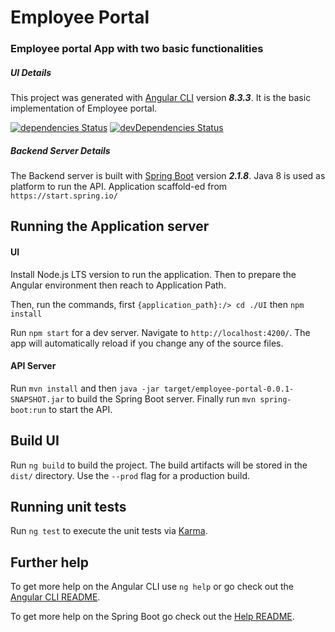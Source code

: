 # Employee Portal
### Employee portal App with two basic functionalities

##### UI Details
This project was generated with [Angular CLI](https://github.com/angular/angular-cli) version **_8.3.3_**. It is the basic implementation of Employee portal.

[![dependencies Status](https://david-dm.org/thesammit/demo-portal-employee/status.svg)][david-badge-url]
[![devDependencies Status](https://david-dm.org/thesammit/demo-portal-employee/dev-status.svg)][david-dev-badge-url]

[david-badge-url]: https://david-dm.org/thesammit/demo-portal-employee
[david-dev-badge-url]: https://david-dm.org/thesammit/demo-portal-employee?type=dev

##### Backend Server Details
The Backend server is built with [Spring Boot](https://github.com/spring-projects/spring-boot) version **_2.1.8_**. Java 8 is used as platform to run the API. Application scaffold-ed from `https://start.spring.io/`

## Running the Application server

#### UI

Install Node.js LTS version to run the application. Then to prepare the Angular environment then reach to Application Path.

Then, run the commands, first `{application_path}:/> cd ./UI` then `npm install`

Run `npm start` for a dev server. Navigate to `http://localhost:4200/`. The app will automatically reload if you change any of the source files.

#### API Server

Run `mvn install` and then `java -jar target/employee-portal-0.0.1-SNAPSHOT.jar` to build the Spring Boot server. Finally run `mvn spring-boot:run` to start the API.

## Build UI

Run `ng build` to build the project. The build artifacts will be stored in the `dist/` directory. Use the `--prod` flag for a production build.

## Running unit tests

Run `ng test` to execute the unit tests via [Karma](https://karma-runner.github.io).

## Further help

To get more help on the Angular CLI use `ng help` or go check out the [Angular CLI README](https://github.com/angular/angular-cli/blob/master/README.md).

To get more help on the Spring Boot go check out the [Help README](https://github.com/thesammit/demo-portal-employee/blob/master/employee-portal/HELP.md).
